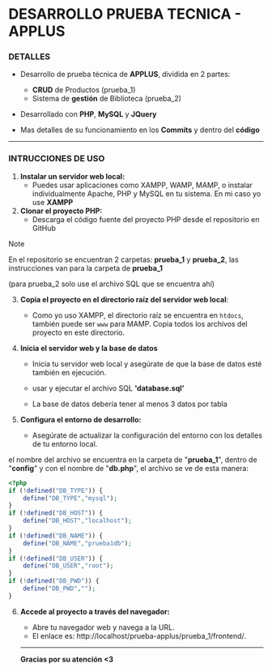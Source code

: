 # DESARROLLO PRUEBA TECNICA - APPLUS

### DETALLES

- Desarrollo de prueba técnica de **APPLUS**, dividida en 2 partes:
  - **CRUD** de Productos (prueba_1)
  - Sistema de **gestión** de Biblioteca (prueba_2)

- Desarrollado con **PHP**, **MySQL** y **JQuery**
- Mas detalles de su funcionamiento en los **Commits** y dentro del **código** 

---

### INTRUCCIONES DE USO

1. **Instalar un servidor web local:**
   - Puedes usar aplicaciones como XAMPP, WAMP, MAMP, o instalar individualmente Apache, PHP y MySQL en tu sistema. En mi caso yo use **XAMPP**
2. **Clonar el proyecto PHP:**
   - Descarga el código fuente del proyecto PHP desde el repositorio en GitHub



> [!NOTE]
>
> En el repositorio se encuentran 2 carpetas: **prueba_1** y **prueba_2**, las instrucciones van para la carpeta de **prueba_1** 
>
> (para prueba_2 solo use el archivo SQL que se encuentra ahí)



3. **Copia el proyecto en el directorio raíz del servidor web local**:
   - Como yo uso XAMPP, el directorio raíz se encuentra en `htdocs`, también puede ser `www` para MAMP. Copia todos los archivos del proyecto en este directorio.

4. **Inicia el servidor web y la base de datos**

   - Inicia tu servidor web local y asegúrate de que la base de datos esté también en ejecución.
   - usar y ejecutar el archivo SQL **'database.sql'**

   - La base de datos debería tener al menos 3 datos por tabla

5. **Configura el entorno de desarrollo:**
   - Asegúrate de actualizar la configuración del entorno con los detalles de tu entorno local.

el nombre del archivo se encuentra en la carpeta de  "**prueba_1**", dentro de "**config**" y con el nombre de "**db.php**", el archivo se ve de esta manera:

```php
<?php
if (!defined("DB_TYPE")) {
    define("DB_TYPE","mysql");
}
if (!defined("DB_HOST")) {
    define("DB_HOST","localhost");
}
if (!defined("DB_NAME")) {
    define("DB_NAME","prueba1db");
}
if (!defined("DB_USER")) {
    define("DB_USER","root");
}
if (!defined("DB_PWD")) {
    define("DB_PWD","");
}
```

6. **Accede al proyecto a través del navegador:**

   - Abre tu navegador web y navega a la URL. 
   - El enlace es: http://localhost/prueba-applus/prueba_1/frontend/.

   ---

   **Gracias por su atención <3**

 